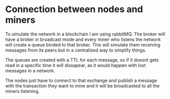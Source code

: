 
# Connection between nodes and miners

To simulate the network in a blockchain I am using rabbitMQ. The broker will have a broker in broadcast
mode and every miner who listens the network will create a queue binded to that broker. This will
simulate them receiving messages from its peers but in a centralized way to simplify things.

The queues are created with a TTL for each message, so if it doesnt gets read in a specific
time it will dissapear, as it would happen with lost messages in a network.

The nodes just have to connect to that exchange and publish a message with the transaction they want
to mine and it will be broadcasted to all the miners listening.
